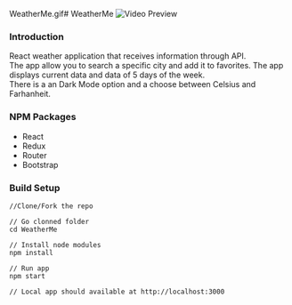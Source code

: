 WeatherMe.gif# WeatherMe
<img src="assets/WeatherMe.gif" alt="Video Preview" />

### Introduction
React weather application that receives information through API.<br>
The app allow you to search a specific city and add it to favorites. The app displays current data and data of 5 days of the week.<br>
There is a an Dark Mode option and a choose between Celsius and Farhanheit.

### NPM Packages
- React
- Redux
- Router
- Bootstrap

### Build Setup
```
//Clone/Fork the repo

// Go clonned folder
cd WeatherMe

// Install node modules
npm install

// Run app
npm start

// Local app should available at http://localhost:3000
```